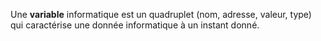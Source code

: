 Une **variable** informatique est un quadruplet (nom, adresse, valeur, type) qui caractérise une donnée informatique à un instant donné.